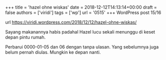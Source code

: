 +++
title = 'hazel ohne wiskas'
date = 2018-12-12T14:13:14+00:00
draft = false
authors = ['viridi']
tags = ['wp']
url = '0515'
+++
WordPress post 15/16 <!--more-->

url https://viridi.wordpress.com/2018/12/12/hazel-ohne-wiskas/

Sayang makanannya habis padahal Hazel lucu sekali menunggu di keset depan pintu rumah.

Perbarui 0000-01-05 dan 06 dengan tanpa ulasan. Yang sebelumnya juga belum pernah diulas. Mungkin ke depan nanti.
